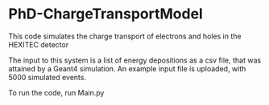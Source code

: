 # PhD-ChargeTransportModel
This code simulates the charge transport of electrons and holes in the HEXITEC detector

The input to this system is a list of energy depositions as a csv file, that was attained by a Geant4 simulation. An example input file is uploaded, with 5000 simulated events. 

To run the code, run Main.py
